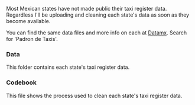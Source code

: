 Most Mexican states have not made public their taxi register data.
Regardless I'll be uploading and cleaning each state's data as soon as 
they become available. 

You can find the same data files and more info on each at 
[Datamx](http://datamx.io/). Search for 'Padron de Taxis'.


### Data

This folder contains each state's taxi register data. 

### Codebook

This file shows the process used to clean each state's taxi register data.